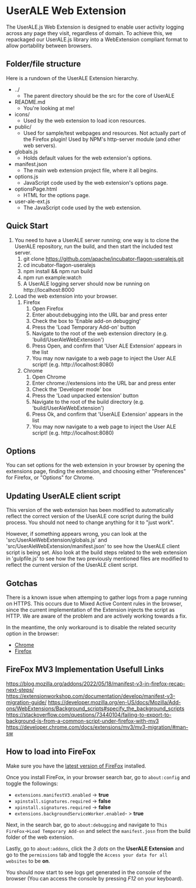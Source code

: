 # UserALE Web Extension

The UserALE.js Web Extension is designed to enable user activity logging across any page they visit, regardless of domain. To achieve this, we repackaged our UserALE.js library into a WebExtension compliant format to allow portability between browsers.

## Folder/file structure

Here is a rundown of the UserALE Extension hierarchy.

* ../
    * The parent directory should be the src for the core of UserALE
* README.md
    * You're looking at me!
* icons/
    * Used by the web extension to load icon resources.
* public/
    * Used for sample/test webpages and resources. Not actually part of the Firefox plugin! Used by NPM's http-server module (and other web servers).
* globals.js
    * Holds default values for the web extension's options.
* manifest.json 
    * The main web extension project file, where it all begins.
* options.js
    * JavaScript code used by the web extension's options page.
* optionsPage.html
    * HTML for the options page.
* user-ale-ext.js
    * The JavaScript code used by the web extension.

## Quick Start

1. You need to have a UserALE server running; one way is to clone the UserALE repository, run the build, and then start the included test server.
    1. git clone https://github.com/apache/incubator-flagon-useralejs.git
    1. cd incubator-flagon-useralejs
    1. npm install && npm run build
    1. npm run example:watch
    1. A UserALE logging server should now be running on http://localhost:8000
1. Load the web extension into your browser.
    1. Firefox
        1. Open Firefox
        1. Enter about:debugging into the URL bar and press enter
        1. Check the box to 'Enable add-on debugging'
        1. Press the 'Load Temporary Add-on' button
        1. Navigate to the root of the web extension directory (e.g. 'build/UserAleWebExtension')
        1. Press Open, and confirm that 'User ALE Extension' appears in the list
        1. You may now navigate to a web page to inject the User ALE script! (e.g. http://localhost:8080)
    1. Chrome
        1. Open Chrome
        1. Enter chrome://extensions into the URL bar and press enter
        1. Check the 'Developer mode' box
        1. Press the 'Load unpacked extension' button
        1. Navigate to the root of the build directory (e.g. 'build/UserAleWebExtension')
        1. Press Ok, and confirm that 'UserALE Extension' appears in the list
        1. You may now navigate to a web page to inject the User ALE script! (e.g. http://localhost:8080)

        
## Options

You can set options for the web extension in your browser by opening the extensions page, finding the extension, and choosing either "Preferences" for Firefox, or "Options" for Chrome.
    
## Updating UserALE client script

This version of the web extension has been modified to automatically reflect the correct version of the UserALE core script during the build process. You should not need to change anything for it to "just work".

However, if something appears wrong, you can look at the 'src/UserAleWebExtension/globals.js' and 'src/UserAleWebExtension/manifest.json' to see how the UserALE client script is being set. Also look at the build steps related to the web extension in 'gulpfile.js' to see how the two previously mentioned files are modified to reflect the current version of the UserALE client script.

## Gotchas

There is a known issue when attemping to gather logs from a page running on HTTPS. This occurs due to Mixed Active Content rules in the browser, since the current implementation of the Extension injects the script as HTTP. We are aware of the problem and are actively working towards a fix.

In the meantime, the only workaround is to disable the related security option in the browser:
* [Chrome](https://superuser.com/questions/487748/how-to-allow-chrome-browser-to-load-insecure-content)
* [Firefox](https://support.mozilla.org/en-US/kb/mixed-content-blocking-firefox)

## FireFox MV3 Implementation Usefull Links

https://blog.mozilla.org/addons/2022/05/18/manifest-v3-in-firefox-recap-next-steps/
https://extensionworkshop.com/documentation/develop/manifest-v3-migration-guide/
https://developer.mozilla.org/en-US/docs/Mozilla/Add-ons/WebExtensions/Background_scripts#specify_the_background_scripts
https://stackoverflow.com/questions/73440104/failing-to-export-to-background-js-from-a-common-script-under-firefox-with-mv3
https://developer.chrome.com/docs/extensions/mv3/mv3-migration/#man-sw

## How to load into FireFox

Make sure you have the [latest version of FireFox](https://www.mozilla.org/en-US/firefox/new/) installed.

Once you install FireFox, in your browser search bar, go to `about:config` and toggle the followings:

* `extensions.manifestV3.enabled` -> **true**
* `xpinstall.signatures.required` -> **false**
* `xpinstall.signatures.required` -> **false**
* `extensions.backgroundServiceWorker.enabled`- > **true**

Next, in the search bar, go to `about:debugging` and navigate to `This FireFox`->`Load Temporary Add-on` and select the `manifest.josn` from the build folder of the web extension.

Lastly, go to `about:addons`, click the *3 dots* on the **UserALE Extension** and go to the `permissions` tab and toggle the `Access your data for all websites` to be **on**.

You should now start to see logs get generated in the console of the browser (You can access the console by pressing *F12* on your keyboard).